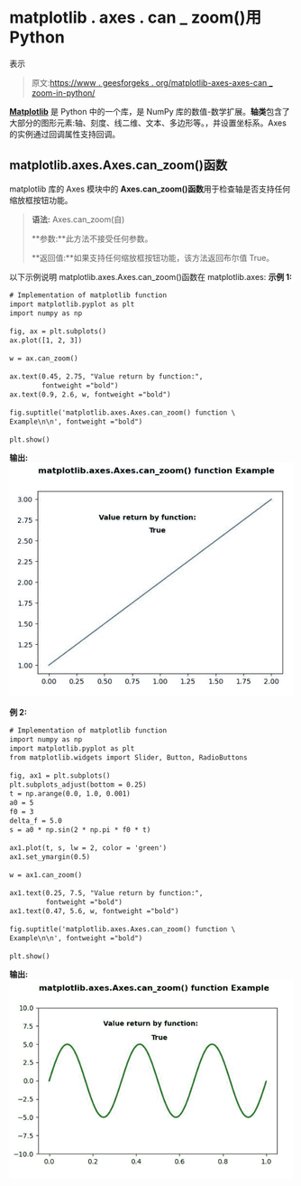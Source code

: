 # matplotlib . axes . can _ zoom()用 Python

表示

> 原文:[https://www . geesforgeks . org/matplotlib-axes-axes-can _ zoom-in-python/](https://www.geeksforgeeks.org/matplotlib-axes-axes-can_zoom-in-python/)

**[Matplotlib](https://www.geeksforgeeks.org/python-introduction-matplotlib/)** 是 Python 中的一个库，是 NumPy 库的数值-数学扩展。**轴类**包含了大部分的图形元素:轴、刻度、线二维、文本、多边形等。，并设置坐标系。Axes 的实例通过回调属性支持回调。

## matplotlib.axes.Axes.can_zoom()函数

matplotlib 库的 Axes 模块中的 **Axes.can_zoom()函数**用于检查轴是否支持任何缩放框按钮功能。

> **语法:** Axes.can_zoom(自)
> 
> **参数:**此方法不接受任何参数。
> 
> **返回值:**如果支持任何缩放框按钮功能，该方法返回布尔值 True。

以下示例说明 matplotlib.axes.Axes.can_zoom()函数在 matplotlib.axes:
**示例 1:**

```
# Implementation of matplotlib function
import matplotlib.pyplot as plt
import numpy as np

fig, ax = plt.subplots()
ax.plot([1, 2, 3])

w = ax.can_zoom()

ax.text(0.45, 2.75, "Value return by function:",
        fontweight ="bold")
ax.text(0.9, 2.6, w, fontweight ="bold")

fig.suptitle('matplotlib.axes.Axes.can_zoom() function \
Example\n\n', fontweight ="bold")

plt.show()
```

**输出:**
![](img/1813d93bd78fb4510b9f9d5af70ca4f2.png)

**例 2:**

```
# Implementation of matplotlib function
import numpy as np
import matplotlib.pyplot as plt
from matplotlib.widgets import Slider, Button, RadioButtons

fig, ax1 = plt.subplots()
plt.subplots_adjust(bottom = 0.25)
t = np.arange(0.0, 1.0, 0.001)
a0 = 5
f0 = 3
delta_f = 5.0
s = a0 * np.sin(2 * np.pi * f0 * t)

ax1.plot(t, s, lw = 2, color = 'green')
ax1.set_ymargin(0.5)

w = ax1.can_zoom()

ax1.text(0.25, 7.5, "Value return by function:",
         fontweight ="bold")
ax1.text(0.47, 5.6, w, fontweight ="bold")

fig.suptitle('matplotlib.axes.Axes.can_zoom() function \
Example\n\n', fontweight ="bold")

plt.show()
```

**输出:**
![](img/f0e17ac97a4a023f88d1db5fb97cbd73.png)